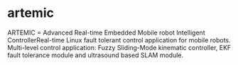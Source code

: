 # artemic
ARTEMIC = Advanced Real-time Embedded Mobile robot Intelligent ControllerReal-time Linux fault tolerant control application for mobile robots. Multi-level control application: Fuzzy Sliding-Mode kinematic controller, EKF fault tolerance module and ultrasound based SLAM module.
